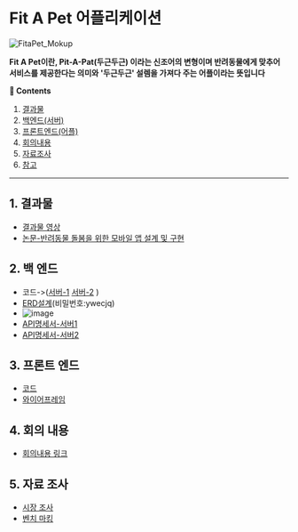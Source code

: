 # Fit A Pet 어플리케이션
![FitaPet_Mokup](https://user-images.githubusercontent.com/80496838/205888447-f81dc7e8-d5c1-4605-8950-ec2fe69a9ae6.png)

**Fit A Pet이란, Pit-A-Pat(두근두근) 이라는 신조어의 변형이며 반려동물에게 맞추어 서비스를 제공한다는 의미와 '두근두근' 설렘을 가져다 주는 어플이라는 뜻입니다**

**:book: Contents**
1. [결과물](#1-결과물)
2. [백엔드(서버)](#2-백-엔드)
3. [프론트엔드(어플)](#3-프론트-엔드)
4. [회의내용](#4-회의-내용)
5. [자료조사](#5-자료-조사)
6. [참고](#6-reference)

---

## 1. 결과물
* [결과물 영상](https://www.youtube.com/watch?v=ueA2NK4KdCo)
* [논문-반려동물 돌봄을 위한 모바일 앱 설계 및 구현](https://drive.google.com/file/d/1-82abDwJyis3jtroUbrBEg2vxQerXupk/view?usp=sharing)

## 2. 백 엔드
* 코드->([서버-1](https://github.com/KNUCapstoneDesignProject/petSitterService_mainServer) [서버-2](https://github.com/KNUCapstoneDesignProject/FitaPetService_subServer) )
* [ERD설계](https://aquerytool.com/aquerymain/index/?rurl=6a36795f-3d45-4aa7-b440-e42299e3bbe9&)(비밀번호:ywecjq)
* ![image](https://user-images.githubusercontent.com/79188587/205574476-5bd27a00-be04-42d6-9e02-6917e377b448.png)
* [API명세서-서버1](https://dev.uksfirstdomain.shop/api-docs/)
* [API명세서-서버2](http://118.45.212.21:8000/swagger/)

## 3. 프론트 엔드
* [코드](/app/src/main)
* [와이어프레임](https://xd.adobe.com/view/f64d7e8e-f444-4bd1-9b35-f5219d2e94b2-a31e/)

## 4. 회의 내용
* [회의내용 링크](/Meeting_content)

## 5. 자료 조사
* [시장 조사](/Meeting_content/221013%20회의(시장조사).md)
* [벤치 마킹](/Meeting_content/221015%20회의(벤치마킹).md)

